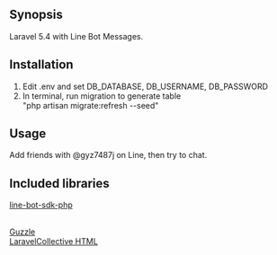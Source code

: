 ## Synopsis

Laravel 5.4 with Line Bot Messages.

## Installation

1. Edit .env and set DB_DATABASE, DB_USERNAME, DB_PASSWORD
2. In terminal, run migration to generate table<br />
"php artisan migrate:refresh --seed"<br />

## Usage
<!--
At the moment, my app in <a href="https://www.heroku.com/">heroku.com</a>.<br />
To make my app activated, go to url <a href="http://laravel5line.herokuapp.com/">http://laravel5line.herokuapp.com/</a>.<br />
-->
Add friends with @gyz7487j on Line, then try to chat.<br />

## Included libraries
<a href="https://github.com/line/line-bot-sdk-php">line-bot-sdk-php</a><br /><br />

<a href="https://github.com/guzzle/guzzle">Guzzle</a><br />
<a href="https://github.com/LaravelCollective/html">LaravelCollective HTML</a>